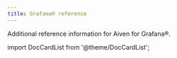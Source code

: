 ```yaml
---
title: Grafana® reference
---
```


Additional reference information for Aiven for Grafana®.

import DocCardList from '@theme/DocCardList';

<DocCardList />
